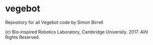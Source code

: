 # vegebot
Repository for all Vegebot code
by Simon Birrell

(c) Bio-inspired Robotics Laboratory, Cambridge University. 2017. Alñl Rights Reserved.
